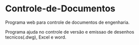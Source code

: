 # Controle-de-Documentos
Programa web para controle de documentos de engenharia.

Programa ajuda no controle de versão e emissao de desenhos tecnicos(.dwg), Excel e word.
